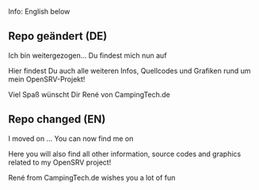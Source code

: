 Info: English below

## Repo geändert (DE)

Ich bin weitergezogen... Du findest mich nun auf [](https://github.com/rbrixel/opensrv)

Hier findest Du auch alle weiteren Infos, Quellcodes und Grafiken rund um mein OpenSRV-Projekt!

Viel Spaß wünscht Dir René von CampingTech.de

## Repo changed (EN)

I moved on ... You can now find me on [](https://github.com/rbrixel/opensrv)

Here you will also find all other information, source codes and graphics related to my OpenSRV project!

René from CampingTech.de wishes you a lot of fun